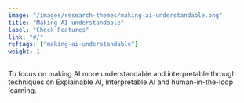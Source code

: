 ```yaml
---
image: "/images/research-themes/making-ai-understandable.png"
title: "Making AI understandable"
label: "Check Features"
link: "#/"
reftags: ["making-ai-understandable"]
weight: 1
---
```


To focus on making AI more understandable and interpretable through techniques on Explainable AI, Interpretable AI and human-in-the-loop learning.